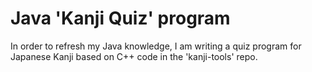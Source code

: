 # Java 'Kanji Quiz' program

In order to refresh my Java knowledge, I am writing a quiz program for Japanese Kanji based on C++ code in the 'kanji-tools' repo.
